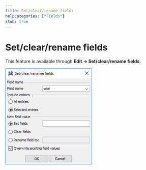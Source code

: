 ```yaml
---
title: Set/clear/rename fields
helpCategories: ["Fields"]
stub: true
---
```


# Set/clear/rename fields

This feature is available through **Edit -&gt; Set/clear/rename fields**.

![Screenshot of the Related Articles Tab](./images/SetClearRenameFields.png)
